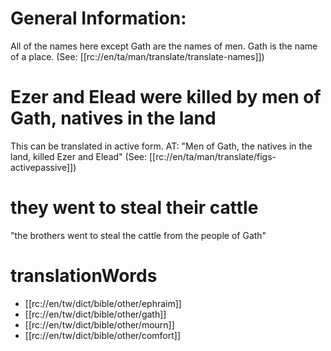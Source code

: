 # General Information:

All of the names here except Gath are the names of men. Gath is the name of a place. (See: [[rc://en/ta/man/translate/translate-names]])

# Ezer and Elead were killed by men of Gath, natives in the land

This can be translated in active form. AT: "Men of Gath, the natives in the land, killed Ezer and Elead" (See: [[rc://en/ta/man/translate/figs-activepassive]])

# they went to steal their cattle

"the brothers went to steal the cattle from the people of Gath"

# translationWords

* [[rc://en/tw/dict/bible/other/ephraim]]
* [[rc://en/tw/dict/bible/other/gath]]
* [[rc://en/tw/dict/bible/other/mourn]]
* [[rc://en/tw/dict/bible/other/comfort]]